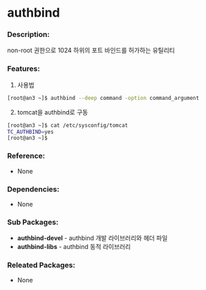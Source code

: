 # authbind

### Description:
non-root 권한으로 1024 하위의 포트 바인드를 허가하는 유틸리티

### Features:
1. 사용법
  ```bash
  [root@an3 ~]$ authbind --deep command -option command_argument
  ```
2. tomcat을 authbind로 구동
  ```bash
  [root@an3 ~]$ cat /etc/sysconfig/tomcat
  TC_AUTHBIND=yes
  [root@an3 ~]$
  ```

### Reference:
* None

### Dependencies:
* None

### Sub Packages:
* **authbind-devel** - authbind 개발 라이브러리와 헤더 파일
* **authbind-libs** - authbind 동적 라이브러리

### Releated Packages:
* None